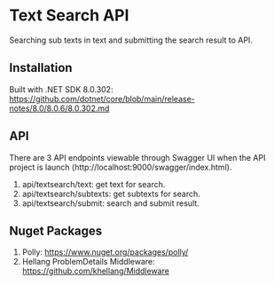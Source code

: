 # Text Search API

Searching sub texts in text and submitting the search result to API.

## Installation

Built with .NET SDK 8.0.302: https://github.com/dotnet/core/blob/main/release-notes/8.0/8.0.6/8.0.302.md

## API

There are 3 API endpoints viewable through Swagger UI when the API project is launch (http://localhost:9000/swagger/index.html).
1. api/textsearch/text: get text for search.
2. api/textsearch/subtexts: get subtexts for search.
3. api/textsearch/submit: search and submit result.

## Nuget Packages

1. Polly: https://www.nuget.org/packages/polly/
2. Hellang ProblemDetails Middleware: https://github.com/khellang/Middleware
